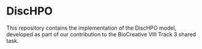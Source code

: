 # DiscHPO
This repository contains the implementation of the DiscHPO model, developed as part of our contribution to the BioCreative VIII Track 3 shared task.
